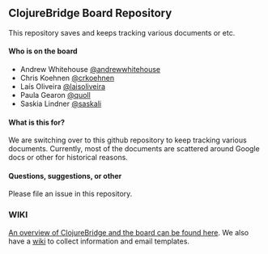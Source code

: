 ## ClojureBridge Board Repository

This repository saves and keeps tracking various documents or etc.

#### Who is on the board

- Andrew Whitehouse [@andrewwhitehouse](https://github.com/andrewwhitehouse)
- Chris Koehnen [@crkoehnen](https://github.com/crkoehnen)
- Laís Oliveira [@laisoliveira](https://github.com/laisoliveira)
- Paula Gearon [@quoll](https://github.com/quoll)
- Saskia Lindner [@saskali](https://github.com/saskali)

#### What is this for?

We are switching over to this github repository to keep tracking various
documents. Currently, most of the documents are scattered around
Google docs or other for historical reasons.

#### Questions, suggestions, or other

Please file an issue in this repository.

### WIKI
[An overview of ClojureBridge and the board can be found here](https://github.com/ClojureBridge/board/blob/master/overview.md). We also have a [wiki](https://github.com/ClojureBridge/board/wiki) to collect information and email templates.
